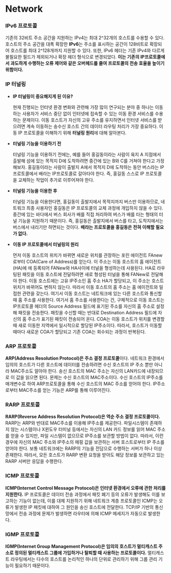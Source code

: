 # Network

### **IPv6 프로토콜**

기존의 32비트 주소 공간을 지원하는 IPv4는 최대 2^32개의 호스트를 수용할 수 있다. 호스트의 주소 공간을 대폭 확장한 **IPv6**는 주소를 표시하는 공간이 128비트로 확장되어 호스트를 최대 2^128개까지 지원할 수 있다. 또한, IPv6 헤더는 기존 IPv4와 다르게 불필요한 필드가 제외되거나 확장 헤더 형식으로 변경되었다. **이는 기존의 IP프로토콜에서 과도하게 수행하는 오류 제어와 같은 오버헤드를 줄여 프로토콜의 전송 효율을 높이기 위함이다.**


### **IP 터널링**

 - **IP 터널링이 중요해지게 된 이유?**
    
    현재 진행되는 인터넷 환경 변화와 관련해 가장 많이 연구되는 분야 중 하나는 이동하는 사용자가 서비스 중단 없이 인터넷에 접속할 수 있는 이동 환경 서비스를 수용하는 문제이다. 이동 호스트가 자신의 고유 주소를 유지하면서 인터넷 서비스를 받으려면 계속 이동하는 송수신 호스트 간의 데이터 라우팅 처리가 가장 중요하다. 이동 IP 프로토콜을 이해하기 위해 **터널링 원리**에 대해 알아본다.

 - **터널링 기능을 이용하기 전**

    터널링 기능을 이용하기 전에는, 예를 들어 홍길동이라는 사람이 육지 A 지점에서 출발해 섬에 있는 목적지 D에 도착하려면 중간에 있는 B와 C를 거쳐야 한다고 가정해보자. 홍길동이라는 사람이 출발지 A에서 목적지 D에 도착하는 동안 버스라는 IP 프로토콜에서 배라는 IP프로토콜로 갈아타야 한다. 즉, 홍길동 스스로 IP 프로토콜을 교체하는 작업이 추가로 이루어져야 한다.

 - **터널링 기능을 이용한 후** 

    터널링 기능을 이용한다면, 홍길동이 출발지에서 목적지까지 버스만 이용하므로, 네트워크 최종 사용자인 홍길동은 IP 프로토콜의 교체 과정에 개입하지 않을 수 있다. 중간에 있는 바다에서 버스 회사가 배를 직접 처리하여 버스가 배를 타는 형태의 터널 기능을 지원하기 때문이다. 즉, 홍길동은 출발지에서 버스를 타고, 도착지에서는 버스에서 내리기만 하면되는 것이다. **배라는 프로토콜을 홍길동은 전혀 이해할 필요가 없다.**


 - **이동 IP 프로토콜에서 터널링의 원리**
   
    먼저 이동 호스트의 위치가 바뀌면 새로운 위치를 관장하는 포린 에이전트 FAnew로부터 COA(Care of Address)를 얻는다. 이 주소는 이동 호스트의 홈 에이전트(HA)에 에 등록되어 FANew와 HA사이에 터널을 형성하는데 사용된다. HA로 라우팅된 패킷을 이동 호스트에 전달하려면 새로 형성된 터널을 통해 FANew로 전달해야 한다. 이동 호스트에는 고유 IP주소인 홈 주소 HA가 할당되고, 이 주소는 호스트 위치가 바뀌어도 변하지 않는다. 따라서 이동 호스트의 홈 주소는 홈 에이전트와 밀접한 관련을 갖는다. 여기서 이동 호스트는 네트워크에 있는 다른 호스트와 통신할 때 홈 주소를 사용한다. 여기서 홈 주소를 사용한다는 건, 구체적으로 이동 호스트는 IP프로토콜 헤더의 Source Address 필드에 표기된 주소를 자신의 홈 주소로 설정해 패킷을 전송한다. 패킷을 수신할 때는 반대로 Destination Address 필드에 자신의 홈 주소가 표기된 패킷이 전송되어 온다. COA는 이동 호스트가 위치를 변경할 때 새로 이동한 지역에서 일시적으로 할당된 IP주소이다. 따라서, 호스트가 이동할 때마다 새로운 COA가 할당되고 기존 COA는 회수되는 과정이 반복된다. 


### **ARP 프로토콜** 

**ARP(Address Resolution Protocol)은 주소 결정 프로토콜**이다. 네트워크 환경에서 임의의 호스트가 다른 호스트에 데이터를 전송하려면 수신 호스트의 IP 주소 뿐만 아니라 MAC주소도 알아야 한다. 송신 호스트의 MAC 주소는 자신의 LAN카드에 내장되므로 이 값을 읽으면 된다. 문제는 수신 호스트의 MAC주소이다. 수신 호스트의 IP주소를 매개변수로 하여 ARP프로토콜을 통해 수신 호스트의 MAC 주소를 얻어야 한다. IP주소로부터 MAC주소를 얻는 기능은 ARP를 통해 이루어진다.

### **RARP 프로토콜**

**RARP(Reverse Address Resolution Protocol)은 역순 주소 결정 프로토콜이다.** RARP는 ARP와 반대로 MAC주소를 이용해 IP주소를 제공한다. 파일시스템이 존재하지 않는 시스템이나 X윈도우 터미널 등에서는 자신의 LAN 카드 정보를 읽어 MAC 주소를 얻을 수 있지만, 파일 시스템이 없으므로 IP주소를 보관할 방법이 없다. 따라서, 이런 경우에 자신의 MAC 주소와 IP주소의 매핑 값을 보관하는 서버 호스트로부터 IP 주소를 얻어야 한다. 보통 네트워크에는 RARP의 기능을 전담으로 수행하는 서버가 하나 이상 존재한다. 따라서, 모든 호스트가 RARP 변환 요청을 받아도 해당 정보를 보관하고 있는 RARP 서버만 응답을 수행한다. 


### **ICMP 프로토콜**

**ICMP(Internet Control Message Protocol)은 인터넷 환경에서 오류에 관한 처리를 지원한다.** IP 프로토콜은 데이터 전송 과정에서 패킷 폐기 등의 오류가 발생해도 이를 보고하는 기능이 없는데, 이를 대체 지원하기 위해 네트워크 계층 프로토콜인 ICMP는 오류가 발생한 IP 패킷에 대하여 그 원인을 송신 호스트에 전달한다. TCP/IP 기반의 통신망에서 전송 과정에 문제가 발생하면 라우터에 의해 ICMP 메세지가 자동으로 발생한다.


### **IGMP 프로토콜**

**IGMP(Internet Group Management Protocol)은 임의의 호스트가 멀티캐스트 주소로 정의된 멀티캐스트 그룹에 가입하거나 탈퇴할 때 사용하는 프로토콜이다.** 멀티캐스트 라우팅에서는 다수의 호스트를 논리적인 하나의 단위로 관리하기 위해 그룹 관리 기능이 필요하기 때문이다.  
